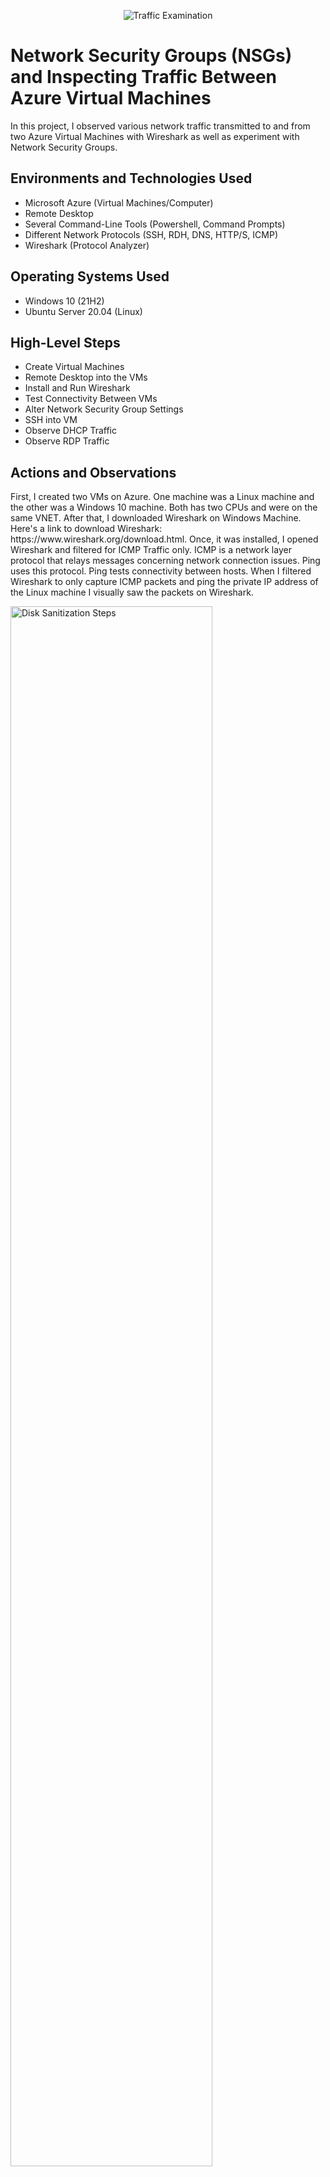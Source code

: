 <p align="center">
<img src="https://i.imgur.com/Ua7udoS.png" alt="Traffic Examination"/>
</p>

<h1>Network Security Groups (NSGs) and Inspecting Traffic Between Azure Virtual Machines</h1>
In this project, I observed various network traffic transmitted to and from two Azure Virtual Machines with Wireshark as well as experiment with Network Security Groups. <br />


<h2>Environments and Technologies Used</h2>

- Microsoft Azure (Virtual Machines/Computer)
- Remote Desktop
- Several Command-Line Tools (Powershell, Command Prompts)
- Different Network Protocols (SSH, RDH, DNS, HTTP/S, ICMP)
- Wireshark (Protocol Analyzer)

<h2>Operating Systems Used </h2>

- Windows 10 (21H2)
- Ubuntu Server 20.04 (Linux)

<h2>High-Level Steps</h2>

- Create Virtual Machines
- Remote Desktop into the VMs
- Install and Run Wireshark
- Test Connectivity Between VMs
- Alter Network Security Group Settings
- SSH into VM
- Observe DHCP Traffic
- Observe RDP Traffic


<h2>Actions and Observations</h2>

<p>
First, I created two VMs on Azure. One machine was a Linux machine and the other was a Windows 10 machine. Both has two CPUs and were on the same VNET. After that, I downloaded Wireshark on Windows Machine. Here's a link to download Wireshark: https://www.wireshark.org/download.html. Once, it was installed, I opened Wireshark and filtered for ICMP Traffic only. ICMP is a network layer protocol that relays messages concerning network connection issues. Ping uses this protocol. Ping tests connectivity between hosts. When I filtered Wireshark to only capture ICMP packets and ping the private IP address of the Linux machine I visually saw the packets on Wireshark. 
</p>
<p>
<img src="https://i.imgur.com/iFYdOiV.png" height="80%" width="80%" alt="Disk Sanitization Steps"/>
</p>
<br />

<p>
I inspected each individual packet and saw the actual data that was being sent in each ping. The picture below demonstrated that. 
</p>
<p>
<img src="https://i.imgur.com/tIG5VAl.png" height="80%" width="80%" alt="Disk Sanitization Steps"/>
</p>
<br />

<p>
Next I initiated a perpetual ping in the Linux machine with the command ping -t. This continually ping the machine until I decided to stop it, while the Windows machine is pinging the Linux machine we went back to the Linux machine and blocked inbound ICMP traffic on its firewall. Once I did that, I stopped receiving echo replies from the Linux machine. I went further to deny ICMP traffic by creating a new Network Security Group on the Linux machine that will be set to block ICMP. I can allow traffic by authorizing ICMP on the Linux Network Security Groups page on Azure. 
</p>
<p>
<img src="https://i.imgur.com/aTG3sxe.png" height="80%" width="80%" alt="Disk Sanitization Steps"/>
</p>
<p>
<img src="https://i.imgur.com/bTuyDQm.png" height="80%" width="80%" alt="Disk Sanitization Steps"/>
</p>
<p>
<img src="https://i.imgur.com/DKZnm6u.png" height="80%" width="80%" alt="Disk Sanitization Steps"/>
</p>
<br />

<p>
Next, I connected the Windows machine to the Linux machine through SSH (Secure Shell Protocol). SSH has no GUI, it just gives the user access to the machine's CLI. I set the Wireshark filter to capture SSH packets only. When I SSH into the Linux machine with the command prompt "ssh labuser@10.0.0.5" I saw that Wireshark starts to immediately capture SSH packets. For example, when I entered the command "id", I observed that it spammed traffic, transmitting source from the Windows 10 machine to the Linux machine and vice versa . To log out from SSH, I entered the exit command (or Crtl+D Key) and the connection closed.
</p>
<p>
<img src="https://i.imgur.com/cPvIvNN.png" height="80%" width="80%" alt="Disk Sanitization Steps"/>
</p>
<br />

<p>
Next, I used Wireshark to filter for DHCP. DHCP is the Dynamic Host Configuration Protocol. This works on ports 67/68. It's used to assign IP addresses to machines. I requested for a new IP address with the command "ipconfig /renew". Once I entered the command, Wireshark captured DHCP traffic and got my IP address reissued to me again. 
</p>
<p>
<img src="https://i.imgur.com/rJxQlMd.png" height="80%" width="80%" alt="Disk Sanitization Steps"/>
</p>
<br />

<p>
I observe some DNS traffic. I set Wireshark to filter DNS traffic. I initiated DNS traffic by typing in the command "nslookup www.google.com" this command essentially asks the DNS server what is Google's IP address. And it returned some of the IP adresses google uses.
</p>
<p>
<img src="https://i.imgur.com/fCLX8ZZ.png" height="80%" width="80%" alt="Disk Sanitization Steps"/>
</p>
<br />

<p>
Lastly, I observe Remote Desktop Protocol (RDP) traffic on the VM. When I entered tcp.port==3389, I observe that the traffic is spamming non-stop and that's because there's a live active RDP interaction from my actual host computer to the Virtual Machine.
</p>
<p>
<img src="https://i.imgur.com/acWI0Hj.png" height="80%" width="80%" alt="Disk Sanitization Steps"/>
</p>
<br />

This project was interesting and fun navigating through various network protocols and using powershell commands.
